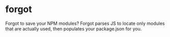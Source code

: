 forgot
======

Forgot to save your NPM modules? Forgot parses JS to locate only modules that are actually used, then populates your package.json for you.
